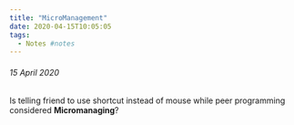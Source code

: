 ```yaml
---
title: "MicroManagement"
date: 2020-04-15T10:05:05
tags:
  - Notes #notes
---
```

###### 15 April 2020

Is telling friend to use shortcut instead of mouse while peer programming considered **Micromanaging**?